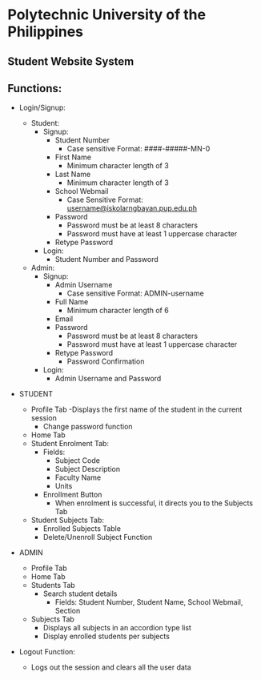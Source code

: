 # Polytechnic University of the Philippines
## Student Website System
## Functions:
- Login/Signup:
    - Student:
        - Signup:
            - Student Number
                - Case sensitive Format: ####-#####-MN-0 
            - First Name
                - Minimum character length of 3
            - Last Name    
                - Minimum character length of 3
            - School Webmail     
                - Case Sensitive Format: username@iskolarngbayan.pup.edu.ph      
            - Password
                - Password must be at least 8 characters
                - Password must have at least 1 uppercase character
            - Retype Password
        - Login:
            - Student Number and Password
    - Admin:
        - Signup:
            - Admin Username
                - Case sensitive Format: ADMIN-username
            - Full Name
                - Minimum character length of 6
            - Email     
            - Password
                - Password must be at least 8 characters
                - Password must have at least 1 uppercase character
            - Retype Password
                - Password Confirmation
        - Login:
            - Admin Username and Password

- STUDENT
    - Profile Tab
        -Displays the first name of the student in the current session
        - Change password function
    - Home Tab
    - Student Enrolment Tab:
        - Fields:
            - Subject Code
            - Subject Description
            - Faculty Name
            - Units
        - Enrollment Button
            - When enrolment is successful, it directs you to the Subjects Tab
    - Student Subjects Tab:
        - Enrolled Subjects Table
        - Delete/Unenroll Subject Function

- ADMIN
    - Profile Tab
    - Home Tab
    - Students Tab
        - Search student details
            - Fields: Student Number, Student Name, School Webmail, Section
    - Subjects Tab
        - Displays all subjects in an accordion type list
        - Display enrolled students per subjects

- Logout Function:
    - Logs out the session and clears all the user data




    

